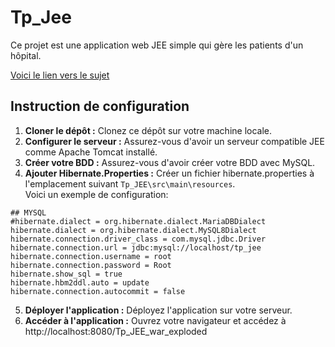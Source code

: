 # Tp_Jee

Ce projet est une application web JEE simple qui gère les patients d'un hôpital.

[Voici le lien vers le sujet](https://github.com/Florian00000/Tp_Jee/blob/main/Tp_jee.md) 

## Instruction de configuration

1. **Cloner le dépôt :** Clonez ce dépôt sur votre machine locale.
2. **Configurer le serveur :**  Assurez-vous d'avoir un serveur compatible JEE comme Apache Tomcat installé.
3. **Créer votre BDD :** Assurez-vous d'avoir créer votre BDD avec MySQL.
4. **Ajouter Hibernate.Properties :** Créer un fichier hibernate.properties à l'emplacement suivant `Tp_JEE\src\main\resources`.  
Voici un exemple de configuration: 
```text
## MYSQL
#hibernate.dialect = org.hibernate.dialect.MariaDBDialect
hibernate.dialect = org.hibernate.dialect.MySQL8Dialect
hibernate.connection.driver_class = com.mysql.jdbc.Driver
hibernate.connection.url = jdbc:mysql://localhost/tp_jee
hibernate.connection.username = root
hibernate.connection.password = Root
hibernate.show_sql = true
hibernate.hbm2ddl.auto = update
hibernate.connection.autocommit = false
```
5. **Déployer l'application :** Déployez l'application sur votre serveur.
6. **Accéder à l'application :** Ouvrez votre navigateur et accédez à http://localhost:8080/Tp_JEE_war_exploded